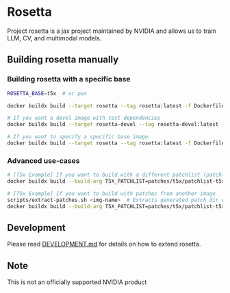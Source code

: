 # Rosetta
Project rosetta is a jax project maintained by NVIDIA and allows us to train
LLM, CV, and multimodal models.

## Building rosetta manually

### Building rosetta with a specific base
```bash
ROSETTA_BASE=t5x  # or pax

docker buildx build --target rosetta --tag rosetta:latest -f Dockerfile.${ROSETTA_BASE} .

# If you want a devel image with test dependencies
docker buildx build --target rosetta-devel --tag rosetta-devel:latest -f Dockerfile.${ROSETTA_BASE} .

# If you want to specify a specific base image
docker buildx build --target rosetta --tag rosetta:latest -f Dockerfile.${ROSETTA_BASE} --build-arg BASE_IMAGE=ghcr.io/nvidia/${ROSETTA_BASE}:nightly-2023-05-01 .
```

### Advanced use-cases
```sh
# [T5x Example] If you want to build with a different patchlist (patchlist must be relative to rosetta dir)
docker buildx build --build-arg T5X_PATCHLIST=patches/t5x/patchlist-t5x.txt.gen --build-arg FLAX_PATCHLIST=patches/flax/patchlist-flax.txt.gen --target rosetta --tag rosetta:latest -f Dockerfile.t5x .

# [T5x Example] If you want to build with patches from another image
scripts/extract-patches.sh <img-name>  # Extracts generated patch dir under ./patches/
docker buildx build --build-arg T5X_PATCHLIST=patches/t5x/patchlist-t5x.txt.gen --build-arg FLAX_PATCHLIST=patches/flax/patchlist-flax.txt.gen --target rosetta --tag rosetta:latest -f Dockerfile.t5x .
```

## Development
Please read [DEVELOPMENT.md](docs/DEVELOPMENT.md) for details on how to extend rosetta.

## Note
This is not an officially supported NVIDIA product

